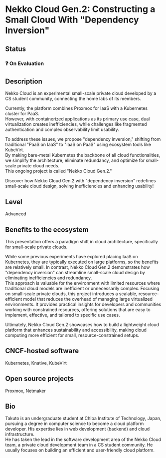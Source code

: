 # Nekko Cloud Gen.2: Constructing a Small Cloud With "Dependency Inversion"

## Status

### ❓ On Evaluation

## Description

Nekko Cloud is an experimental small-scale private cloud developed by a CS student community, connecting the home labs of its members.

Currently, the platform combines Proxmox for IaaS with a Kubernetes cluster for PaaS.  
However, with containerized applications as its primary use case, dual virtualization creates inefficiencies, while challenges like fragmented authentication and complex observability limit usability.

To address these issues, we propose "dependency inversion," shifting from traditional "PaaS on IaaS" to "IaaS on PaaS" using ecosystem tools like KubeVirt.  
By making bare-metal Kubernetes the backbone of all cloud functionalities, we simplify the architecture, eliminate redundancy, and optimize for small-scale private cloud needs.  
This ongoing project is called "Nekko Cloud Gen.2."

Discover how Nekko Cloud Gen.2 with "dependency inversion" redefines small-scale cloud design, solving inefficiencies and enhancing usability!

## Level

Advanced

## Benefits to the ecosystem

This presentation offers a paradigm shift in cloud architecture, specifically for small-scale private clouds.  

While some previous experiments have explored placing IaaS on Kubernetes, they are typically executed on large platforms, so the benefits are relatively small. In contrast, Nekko Cloud Gen.2 demonstrates how "dependency inversion" can streamline small-scale cloud design by eliminating inefficiencies and redundancy.  
This approach is valuable for the environment with limited resources where traditional cloud models are inefficient or unnecessarily complex. Focusing on small-scale private clouds, this project introduces a scalable, resource-efficient model that reduces the overhead of managing large virtualized environments. It provides practical insights for developers and communities working with constrained resources, offering solutions that are easy to implement, effective, and tailored to specific use cases.

Ultimately, Nekko Cloud Gen.2 showcases how to build a lightweight cloud platform that enhances sustainability and accessibility, making cloud computing more efficient for small, resource-constrained setups.

## CNCF-hosted software

Kubernetes, Knative, KubeVirt

## Open source projects

Proxmox, Netmaker

## Bio

Takuto is an undergraduate student at Chiba Institute of Technology, Japan, pursuing a degree in computer science to become a cloud platform developer. His expertise lies in web development (backend) and cloud infrastructure.  
He has taken the lead in the software development area of the Nekko Cloud team, a private cloud development team in a CS student community. He usually focuses on building an efficient and user-friendly cloud platform.
